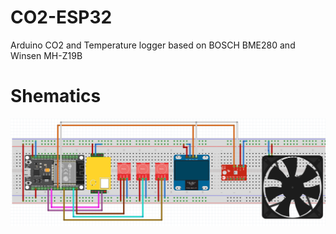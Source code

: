 # CO2-ESP32
Arduino CO2 and Temperature logger based on BOSCH BME280 and Winsen MH-Z19B

# Shematics
![shematic](Images/shematic.PNG)
